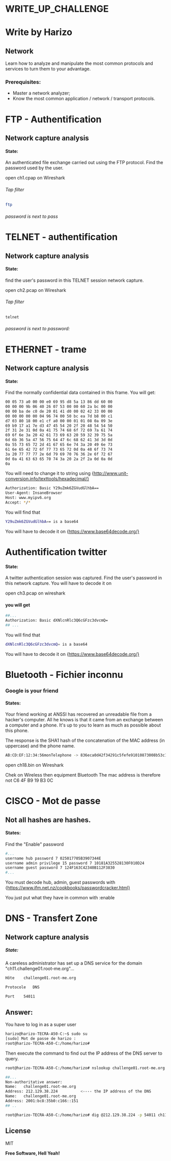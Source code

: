 # WRITE_UP_CHALLENGE 
# Write by Harizo
## Network
Learn how to analyze and manipulate the most common protocols and services to turn them to your advantage.

### Prerequisites:
- Master a network analyzer;
- Know the most common application / network / transport protocols.

# FTP - Authentification
## Network capture analysis

#### State:
An authenticated file exchange carried out using the FTP protocol. Find the password used by the user.

open ch1.cpap on Wireshark

###### Tap filter
```sh
ftp
```
###### password is next to pass

# TELNET - authentification
## Network capture analysis
#### State: 
find the user's password in this TELNET session network capture.

open ch2.pcap on Wireshark

###### Tap filter
```sh
telnet
```
###### password is next to password:

# ETHERNET - trame
## Network capture analysis
#### State: 
Find the normally confidential data contained in this frame.
You will get:
```sh
00 05 73 a0 00 00 e0 69 95 d8 5a 13 86 dd 60 00
00 00 00 9b 06 40 26 07 53 00 00 60 2a bc 00 00
00 00 ba de c0 de 20 01 41 d0 00 02 42 33 00 00
00 00 00 00 00 04 96 74 00 50 bc ea 7d b8 00 c1
d7 03 80 18 00 e1 cf a0 00 00 01 01 08 0a 09 3e
69 b9 17 a1 7e d3 47 45 54 20 2f 20 48 54 54 50
2f 31 2e 31 0d 0a 41 75 74 68 6f 72 69 7a 61 74
69 6f 6e 3a 20 42 61 73 69 63 20 59 32 39 75 5a
6d 6b 36 5a 47 56 75 64 47 6c 68 62 41 3d 3d 0d
0a 55 73 65 72 2d 41 67 65 6e 74 3a 20 49 6e 73
61 6e 65 42 72 6f 77 73 65 72 0d 0a 48 6f 73 74
3a 20 77 77 77 2e 6d 79 69 70 76 36 2e 6f 72 67
0d 0a 41 63 63 65 70 74 3a 20 2a 2f 2a 0d 0a 0d
0a
```
You will need to change it to string using {http://www.unit-conversion.info/texttools/hexadecimal/}


```sh   
Authorization: Basic Y29uZmk6ZGVudGlhbA==
User-Agent: InsaneBrowser
Host: www.myipv6.org
Accept: */*

```
You will find that 
``` sh
Y29uZmk6ZGVudGlhbA== is a base64
```
You will have to decode it on {https://www.base64decode.org/}

# Authentification twitter
#### State: 
A twitter authentication session was captured. Find the user's password in this network capture. You will have to decode it on

open ch3.pcap on wireshark

#### you will get
``` sh 
##...
Authorization: Basic dXNlcnRlc3Q6cGFzc3dvcmQ=
## ...
```
You will find that 
``` sh
dXNlcnRlc3Q6cGFzc3dvcmQ= is a base64
```
You will have to decode it on {https://www.base64decode.org/}


# Bluetooth - Fichier inconnu
### Google is your friend
#### States:
Your friend working at ANSSI has recovered an unreadable file from a hacker's computer. All he knows is that it came from an exchange between a computer and a phone. It's up to you to learn as much as possible about this phone.

The response is the SHA1 hash of the concatenation of the MAC address (in uppercase) and the phone name.
 ``` sh
 AB:CD:EF:12:34:56monTelephone -> 836eca0d42f34291c5fefe91010873008b53c129
 ```
 open ch18.bin on Wireshark
 
 Chek on Wireless then equipment Bluetooth
 The mac address is therefore not C6 4F B9 19 B3 0C
 
# CISCO  - Mot de passe
## Not all hashes are hashes.
#### States:
Find the "Enable" password

```sh
#...
username hub password 7 025017705B3907344E 
username admin privilege 15 password 7 10181A325528130F010D24
username guest password 7 124F163C42340B112F3830
#...
```
You must decode hub, admin, guest passwords with {https://www.ifm.net.nz/cookbooks/passwordcracker.html}

You just put what they have in common with :enable


 
# DNS - Transfert Zone
## Network capture analysis
##### State:
A careless administrator has set up a DNS service for the domain "ch11.challenge01.root-me.org"...
```sh
Hôte	challenge01.root-me.org
```
```sh
Protocole	DNS
```
```sh
Port	54011
```

## Answer:
You have to log in as a super user

```sh
harizo@harizo-TECRA-A50-C:~$ sudo su
[sudo] Mot de passe de harizo : 
root@harizo-TECRA-A50-C:/home/harizo# 
```
Then execute the command to find out the IP address of the DNS server to query.

```sh
root@harizo-TECRA-A50-C:/home/harizo# nslookup challenge01.root-me.org
```
```sh
##...
Non-authoritative answer:
Name:	challenge01.root-me.org
Address: 212.129.38.224          <---- the IP address of the DNS
Name:	challenge01.root-me.org
Address: 2001:bc8:35b0:c166::151
## ..
```

```sh
root@harizo-TECRA-A50-C:/home/harizo# dig @212.129.38.224 -p 54011 ch11.challenge01.root-me.org txt
```



## License

MIT

**Free Software, Hell Yeah!**

[//]: # (These are reference links used in the body of this note and get stripped out when the markdown processor does its job. There is no need to format nicely because it shouldn't be seen. Thanks SO - http://stackoverflow.com/questions/4823468/store-comments-in-markdown-syntax)

   [dill]: <https://github.com/joemccann/dillinger>
   [git-repo-url]: <https://github.com/joemccann/dillinger.git>
   [john gruber]: <http://daringfireball.net>
   [df1]: <http://daringfireball.net/projects/markdown/>
   [markdown-it]: <https://github.com/markdown-it/markdown-it>
   [Ace Editor]: <http://ace.ajax.org>
   [node.js]: <http://nodejs.org>
   [Twitter Bootstrap]: <http://twitter.github.com/bootstrap/>
   [jQuery]: <http://jquery.com>
   [@tjholowaychuk]: <http://twitter.com/tjholowaychuk>
   [express]: <http://expressjs.com>
   [AngularJS]: <http://angularjs.org>
   [Gulp]: <http://gulpjs.com>

   [PlDb]: <https://github.com/joemccann/dillinger/tree/master/plugins/dropbox/README.md>
   [PlGh]: <https://github.com/joemccann/dillinger/tree/master/plugins/github/README.md>
   [PlGd]: <https://github.com/joemccann/dillinger/tree/master/plugins/googledrive/README.md>
   [PlOd]: <https://github.com/joemccann/dillinger/tree/master/plugins/onedrive/README.md>
   [PlMe]: <https://github.com/joemccann/dillinger/tree/master/plugins/medium/README.md>
   [PlGa]: <https://github.com/RahulHP/dillinger/blob/master/plugins/googleanalytics/README.md>

